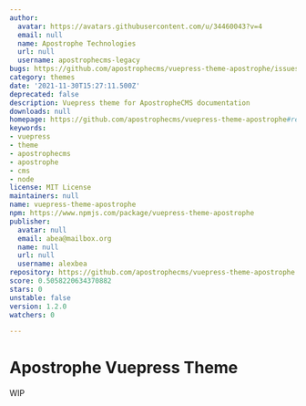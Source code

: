 ```yaml
---
author:
  avatar: https://avatars.githubusercontent.com/u/34460043?v=4
  email: null
  name: Apostrophe Technologies
  url: null
  username: apostrophecms-legacy
bugs: https://github.com/apostrophecms/vuepress-theme-apostrophe/issues
category: themes
date: '2021-11-30T15:27:11.500Z'
deprecated: false
description: Vuepress theme for ApostropheCMS documentation
downloads: null
homepage: https://github.com/apostrophecms/vuepress-theme-apostrophe#readme
keywords:
- vuepress
- theme
- apostrophecms
- apostrophe
- cms
- node
license: MIT License
maintainers: null
name: vuepress-theme-apostrophe
npm: https://www.npmjs.com/package/vuepress-theme-apostrophe
publisher:
  avatar: null
  email: abea@mailbox.org
  name: null
  url: null
  username: alexbea
repository: https://github.com/apostrophecms/vuepress-theme-apostrophe
score: 0.5058220634370882
stars: 0
unstable: false
version: 1.2.0
watchers: 0

---
```


# Apostrophe Vuepress Theme

WIP
